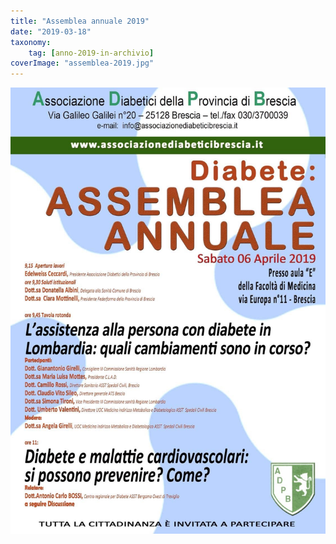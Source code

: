 ```yaml
---
title: "Assemblea annuale 2019"
date: "2019-03-18"
taxonomy: 
    tag: [anno-2019-in-archivio]
coverImage: "assemblea-2019.jpg"
---
```


![](images/assemblea-2019.jpg)
